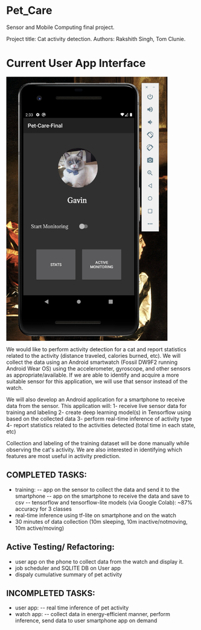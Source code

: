 # Pet_Care
Sensor and Mobile Computing final project.

Project title:  Cat activity detection.
Authors:  Rakshith Singh, Tom Clunie.

# Current User App Interface 
<a href="url"><img src="https://github.com/rakshithsinghgm/Pet_Care/blob/master/gui_v2.png" title="Current User App Interface" align="center" height=700 max-width="100%"></a>

We would like to perform activity detection for a cat and report statistics related to the activity (distance traveled, calories burned, etc).
We will collect the data using an Android smartwatch (Fossil DW9F2 running Android Wear OS) using the accelerometer, gyroscope, and other sensors as appropriate/available.
If we are able to identify and acquire a more suitable sensor for this application, we will use that sensor instead of the watch.

We will also develop an Android application for a smartphone to receive data from the sensor.
This application will:
1- receive live sensor data for training and labeling
2- create deep learning model(s) in Tensorflow using based on the collected data
3- perform real-time inference of activity type
4- report statistics related to the activities detected (total time in each state, etc)

Collection and labeling of the training dataset will be done manually while observing the cat's activity.
We are also interested in identifying which features are most useful in activity prediction.

## COMPLETED TASKS:
- training:
    -- app on the sensor to collect the data and send it to the smartphone
    -- app on the smartphone to receive the data and save to csv
    -- tensorflow and tensorflow-lite models (via Google Colab): ~87% accuracy for 3 classes
- real-time inference using tf-lite on smartphone and on the watch
- 30 minutes of data collection (10m sleeping, 10m inactive/notmoving, 10m active/moving)

## Active Testing/ Refactoring:
- user app on the phone to collect data from the watch and display it.
- job scheduler and SQLITE DB on User app
- dispaly cumulative summary of pet activity

## INCOMPLETED TASKS:
- user app:
    -- real time inference of pet activity 
- watch app:
    -- collect data in energy-efficient manner, perform inference, send data to user smartphone app on demand
